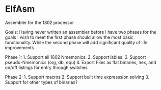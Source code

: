 # ElfAsm
Assembler for the 1802 processor

Goals:
Having never written an assembler before I have two phases for the goals I wish to meet the first phase should allow the most basic functionality. While the second phase will add significant quality of life improvements


Phase 1:
	1. Support all 1802 Nmemonics.
	2. Support lables.
	3. Support pseudo-Nmemonics (org, db, equ)
	4. Export Files as flat binaries, hex, and on/off listings for entry through switches
  
Phase 2:
	1. Support macros
	2. Support built time expresssion solving
	3. Support for other types of binaries?
